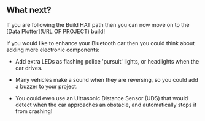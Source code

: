 ## What next?

If you are following the Build HAT path then you can now move on to the [Data Plotter](URL OF PROJECT) build!

If you would like to enhance your Bluetooth car then you could think about adding more electronic components: 

+ Add extra LEDs as flashing police 'pursuit' lights, or headlights when the car drives.

+ Many vehicles make a sound when they are reversing, so you could add a buzzer to your project.

+ You could even use an Ultrasonic Distance Sensor (UDS) that would detect when the car approaches an obstacle, and automatically stops it from crashing!

